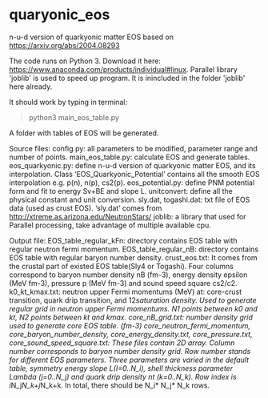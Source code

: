 # quaryonic_eos
n-u-d version of quarkyonic matter EOS based on https://arxiv.org/abs/2004.08293

The code runs on Python 3. Download it here: https://www.anaconda.com/products/individual#linux. Parallel library 'joblib' is used to speed up program. It is inincluded in the folder 'joblib' here already.

It should work by typing in terminal:

>python3 main_eos_table.py

A folder with tables of EOS will be generated.

Source files:
config.py: all parameters to be modified, parameter range and number of points.
main_eos_table.py: calculate EOS and generate tables.
eos_quarkyonic.py: define n-u-d version of quarkyonic matter EOS, and its interpolation. Class ‘EOS_Quarkyonic_Potential’ contains all the smooth EOS interpolation e.g. p(n), n(p), cs2(p).
eos_potential.py: define PNM potential form and fit to energy Sv+BE and slope L.
unitconvert: define all the physical constant and unit conversion.
sly.dat, togashi.dat: txt file of EOS data (used as crust EOS). ‘sly.dat’ comes from http://xtreme.as.arizona.edu/NeutronStars/ 
joblib: a library that used for Parallel processing, take advantage of multiple available cpu.


Output file:
EOS_table_regular_kFn: directory contains EOS table with regular neutron fermi momentum.
EOS_table_regular_nB: directory contains EOS table with regular baryon number density.
crust_eos.txt:  It comes from the crustal part of existed EOS table(Sly4 or Togashi). Four columns correspond to baryon number density nB (fm-3), energy density epsilon (MeV fm-3), pressure p (MeV fm-3) and sound speed square cs2/c2.
k0_kt_kmax.txt: neutron upper Fermi momentums (MeV) at: core-crust transition, quark drip transition, and 12*saturation density. Used to generate regular grid in neutron upper Fermi momentums. N1 points between k0 and kt, N2 points between kt and kmax.
core_nB_grid.txt: number density grid used to generate core EOS table. (fm-3)
core_neutron_fermi_momentum, core_baryon_number_density, core_energy_density.txt, core_pressure.txt, core_sound_speed_square.txt: These files contain 2D array. Column number corresponds to baryon number density grid. Row number stands for different EOS parameters. Three parameters are varied in the default table, symmetry energy slope L(I=0..N_i), shell thickness parameter Lambda (j=0..N_j) and quark drip density nt (k=0..N_k). Row index is i*N_j*N_k+j*N_k+k. In total, there should be N_i* N_j* N_k rows.
